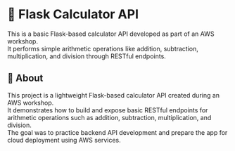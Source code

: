 # 🧮 Flask Calculator API

This is a basic Flask-based calculator API developed as part of an AWS workshop.  
It performs simple arithmetic operations like addition, subtraction, multiplication, and division through RESTful endpoints.

## 📌 About

This project is a lightweight Flask-based calculator API created during an AWS workshop.  
It demonstrates how to build and expose basic RESTful endpoints for arithmetic operations such as addition, subtraction, multiplication, and division.  
The goal was to practice backend API development and prepare the app for cloud deployment using AWS services.
